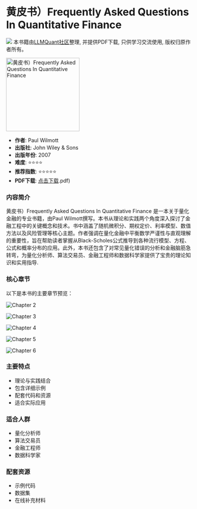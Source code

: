 # 黄皮书）Frequently Asked Questions In Quantitative Finance

![](https://fastly.jsdelivr.net/gh/bucketio/img3@main/2024/09/04/1725464231869-e0b2f727-2a0f-4270-bf6c-31ddc350426a.gif)
本书籍由[LLMQuant社区](https://llmquant.com/)整理, 并提供PDF下载, 只供学习交流使用, 版权归原作者所有。

<img src="1.png" alt="黄皮书）Frequently Asked Questions In Quantitative Finance" width="200"/>

- **作者**: Paul Wilmott
- **出版社**: John Wiley & Sons
- **出版年份**: 2007
- **难度**: ⭐⭐⭐⭐
- **推荐指数**: ⭐⭐⭐⭐⭐
- **PDF下载**: [点击下载](https://quant-wiki.com/pdf/%EF%BC%88I5-%E9%BB%84%E7%9A%AE%E4%B9%A6%EF%BC%89Frequently%20Asked%20Questions%20In%20Quantitative%20Finance%281.pdf).pdf)

### 内容简介

黄皮书）Frequently Asked Questions In Quantitative Finance 是一本关于量化金融的专业书籍，由Paul Wilmott撰写。本书从理论和实践两个角度深入探讨了金融工程中的关键概念和技术。书中涵盖了随机微积分、期权定价、利率模型、数值方法以及风险管理等核心主题。作者强调在量化金融中平衡数学严谨性与直观理解的重要性，旨在帮助读者掌握从Black-Scholes公式推导到各种流行模型、方程、公式和概率分布的应用。此外，本书还包含了对常见量化错误的分析和金融脑筋急转弯，为量化分析师、算法交易员、金融工程师和数据科学家提供了宝贵的理论知识和实用指导.

### 核心章节

以下是本书的主要章节预览：

![Chapter 2](2.png)

![Chapter 3](3.png)

![Chapter 4](4.png)

![Chapter 5](5.png)

![Chapter 6](6.png)

### 主要特点

- 理论与实践结合
- 包含详细示例
- 配套代码和资源
- 适合实际应用

### 适合人群

- 量化分析师
- 算法交易员
- 金融工程师
- 数据科学家

### 配套资源

- 示例代码
- 数据集
- 在线补充材料
